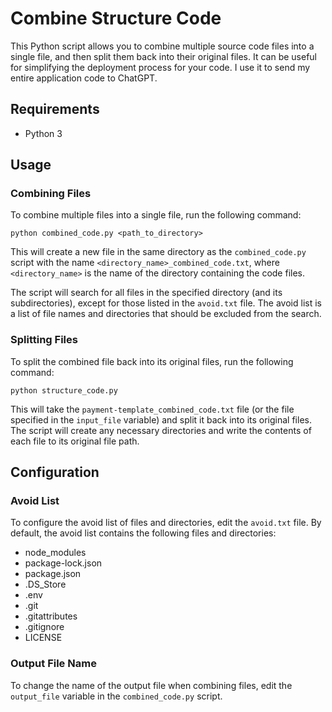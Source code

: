 Combine Structure Code
======================

This Python script allows you to combine multiple source code files into a single file, and then split them back into their original files. It can be useful for simplifying the deployment process for your code. I use it to send my entire application code to ChatGPT.

Requirements
------------

*   Python 3

Usage
-----

### Combining Files

To combine multiple files into a single file, run the following command:

    python combined_code.py <path_to_directory>
    

This will create a new file in the same directory as the `combined_code.py` script with the name `<directory_name>_combined_code.txt`, where `<directory_name>` is the name of the directory containing the code files.

The script will search for all files in the specified directory (and its subdirectories), except for those listed in the `avoid.txt` file. The avoid list is a list of file names and directories that should be excluded from the search.

### Splitting Files

To split the combined file back into its original files, run the following command:

    python structure_code.py
    

This will take the `payment-template_combined_code.txt` file (or the file specified in the `input_file` variable) and split it back into its original files. The script will create any necessary directories and write the contents of each file to its original file path.

Configuration
-------------

### Avoid List

To configure the avoid list of files and directories, edit the `avoid.txt` file. By default, the avoid list contains the following files and directories:

*   node\_modules
*   package-lock.json
*   package.json
*   .DS\_Store
*   .env
*   .git
*   .gitattributes
*   .gitignore
*   LICENSE

### Output File Name

To change the name of the output file when combining files, edit the `output_file` variable in the `combined_code.py` script.

